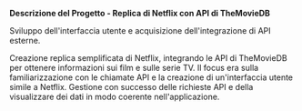**Descrizione del Progetto - Replica di Netflix con API di TheMovieDB**

Sviluppo dell'interfaccia utente e acquisizione dell'integrazione di API esterne.

Creazione replica semplificata di Netflix, integrando le API di TheMovieDB per ottenere informazioni sui film e sulle serie TV. Il focus era sulla familiarizzazione con le chiamate API e la creazione di un'interfaccia utente simile a Netflix. Gestione con successo delle richieste API e della visualizzare dei dati in modo coerente nell'applicazione. 
